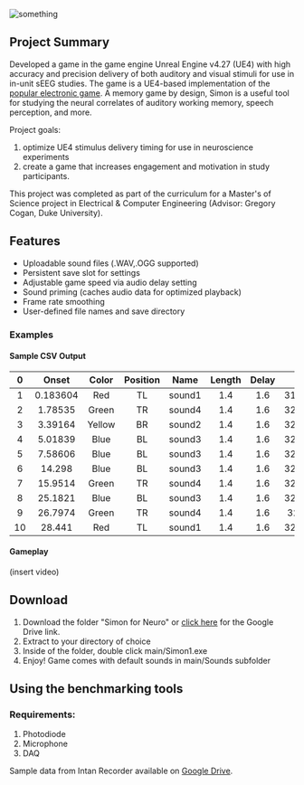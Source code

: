 ![something](https://i.imgur.com/as5GhAn.png)

## Project Summary
Developed a game in the game engine Unreal Engine v4.27 (UE4) with high accuracy and precision delivery of both auditory and visual stimuli for use in in-unit sEEG studies. The game is a UE4-based implementation of the [popular electronic game](https://en.wikipedia.org/wiki/Simon_(game)). A memory game by design, Simon is a useful tool for studying the neural correlates of auditory working memory, speech perception, and more.

Project goals:
1. optimize UE4 stimulus delivery timing for use in neuroscience experiments
2. create a game that increases engagement and motivation in study participants.

This project was completed as part of the curriculum for a Master's of Science project in Electrical & Computer Engineering (Advisor: Gregory Cogan, Duke University).

## Features
* Uploadable sound files (.WAV,.OGG supported)
* Persistent save slot for settings
* Adjustable game speed via audio delay setting
* Sound priming (caches audio data for optimized playback)
* Frame rate smoothing
* User-defined file names and save directory

### Examples

#### Sample CSV Output
**0**|**Onset**|**Color**|**Position**|**Name**|**Length**|**Delay**|**FPS**
:-----:|:-----:|:-----:|:-----:|:-----:|:-----:|:-----:|:-----:
1|0.183604|Red|TL|sound1|1.4|1.6|31.7124
2|1.78535|Green|TR|sound4|1.4|1.6|32.3526
3|3.39164|Yellow|BR|sound2|1.4|1.6|32.0403
4|5.01839|Blue|BL|sound3|1.4|1.6|32.6082
5|7.58606|Blue|BL|sound3|1.4|1.6|32.3935
6|14.298|Blue|BL|sound3|1.4|1.6|32.3883
7|15.9514|Green|TR|sound4|1.4|1.6|32.5098
8|25.1821|Blue|BL|sound3|1.4|1.6|32.2785
9|26.7974|Green|TR|sound4|1.4|1.6|32.444
10|28.441|Red|TL|sound1|1.4|1.6|32.2311

#### Gameplay
(insert video)


## Download

1. Download the folder "Simon for Neuro" or [click here](https://something.com) for the Google Drive link.
2. Extract to your directory of choice
3. Inside of the folder, double click main/Simon1.exe
4. Enjoy! Game comes with default sounds in main/Sounds subfolder

## Using the benchmarking tools
### Requirements:
1. Photodiode
2. Microphone
3. DAQ

Sample data from Intan Recorder available on [Google Drive](https://drive.google.com/drive/folders/1f36aAD_Uoqpxgpse4-SgAn9CM8oxs9nb?usp=share_link).
